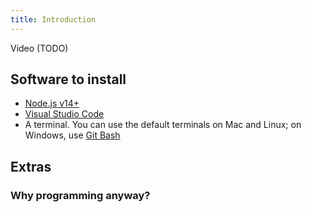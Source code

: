 ```yaml
---
title: Introduction
---
```


Video (TODO)

## Software to install

* [Node.js v14+](https://nodejs.org/en/)
* [Visual Studio Code](https://code.visualstudio.com/)
* A terminal. You can use the default terminals on Mac and Linux; on Windows, use [Git Bash](https://git-scm.com/downloads)

## Extras

### Why programming anyway?
